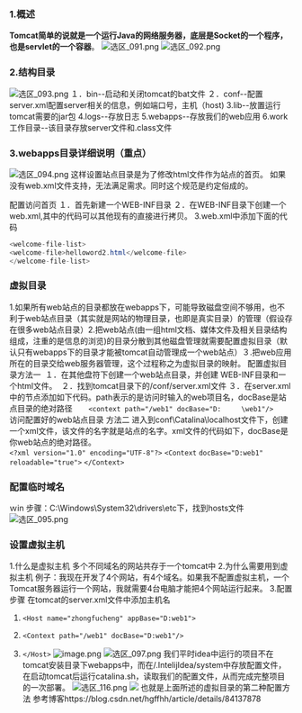 ### 1.概述
**Tomcat简单的说就是一个运行Java的网络服务器，底层是Socket的一个程序，也是servlet的一个容器**。
![选区_091.png](/img/bVcMVsM)
![选区_092.png](/img/bVcMVsR)

### 2.结构目录
   ![选区_093.png](/img/bVcMVsV)
   １．bin--启动和关闭tomcat的bat文件
   ２．conf--配置
        server.xml配置server相关的信息，例如端口号，主机（host)
   3.lib--放置运行tomcat需要的jar包
   4.logs--存放日志
   5.webapps--存放我们的web应用
   6.work工作目录--该目录存放server文件和.class文件

### 3.webapps目录详细说明（重点）
   ![选区_094.png](/img/bVcMVtW)
   这样设置站点目录是为了修改html文件作为站点的首页。 
   如果没有web.xml文件支持，无法满足需求。同时这个规范是约定俗成的。

   配置访问首页
    １．首先新建一个WEB-INF目录
    ２．在WEB-INF目录下创建一个web.xml,其中的代码可以其他现有的直接进行拷贝。
    3.web.xml中添加下面的代码

  ```java
  <welcome-file-list>  
  <welcome-file>helloword2.html</welcome-file>
  </welcome-file-list>
  ```

### 虚拟目录
​    1.如果所有web站点的目录都放在webapps下，可能导致磁盘空间不够用，也不利于web站点目录（其实就是网站的物理目录，也即是真实目录）的管理（假设存在很多web站点目录）
​    2.把web站点(由一组html文档、媒体文件及相关目录结构组成，注重的是信息的浏览)的目录分散到其他磁盘管理就需要配置虚拟目录（默认只有webapps下的目录才能被tomcat自动管理成一个web站点）
​    ３.把web应用所在的目录交给web服务器管理，这个过程称之为虚拟目录的映射。
 配置虚拟目录方法一
​    １．在其他盘符下创建一个web站点目录，并创建 WEB-INF目录和一个html文件。
​    ２．找到tomcat目录下的/conf/server.xml文件
​    ３．在server.xml中的节点添加如下代码。path表示的是访问时输入的web项目名，docBase是站点目录的绝对路径
​    `
​    <context path="/web1" docBase="D:
​    \web1"/>
​    `
​    访问配置好的web站点目录
  方法二
​    进入到conf\Catalina\localhost文件下，创建一个xml文件，该文件的名字就是站点的名字。
​    xml文件的代码如下，docBase是你web站点的绝对路径。
​    
   `<?xml version="1.0" encoding="UTF-8"?>`
  `<Context`
 `docBase="D:web1"`
`reloadable="true">`
`</Context>`
### 配置临时域名
ｗin 步骤：C:\Windows\System32\drivers\etc下，找到hosts文件
   ![选区_095.png](/img/bVcMW6A)
### 设置虚拟主机
   1.什么是虚拟主机
        多个不同域名的网站共存于一个tomcat中
   2.为什么需要用到虚拟主机
        例子：我现在开发了4个网站，有4个域名。如果我不配置虚拟主机，一个Tomcat服务器运行一个网站，我就需要4台电脑才能把4个网站运行起来。
  3.配置步骤
        在tomcat的server.xml文件中添加主机名
        

   1.  `<Host name="zhongfucheng" appBase="D:web1">`
    
2.   `<Context path="/web1" docBase="D:web1"/>`
    
3.   `</Host>`
![image.png](/img/bVcMW7f)
![选区_097.png](/img/bVcMW7g)
我们平时idea中运行的项目不在tomcat安装目录下webapps中，而在/.IntelijIdea/system中存放配置文件，在启动tomcat后运行catalina.sh，读取我们的配置文件，从而完成完整项目的一次部署。
![选区_116.png](https://i.loli.net/2021/02/21/uJoN5KblvtqOzjh.png)
![](https://i.loli.net/2021/02/21/aMusyCqA54TGehk.png)
也就是上面所述的虚拟目录的第二种配置方法
参考博客https://blog.csdn.net/hgffhh/article/details/84137878